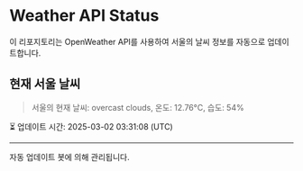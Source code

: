 
# Weather API Status

이 리포지토리는 OpenWeather API를 사용하여 서울의 날씨 정보를 자동으로 업데이트합니다.

## 현재 서울 날씨
> 서울의 현재 날씨: overcast clouds, 온도: 12.76°C, 습도: 54%

⏳ 업데이트 시간: 2025-03-02 03:31:08 (UTC)

---
자동 업데이트 봇에 의해 관리됩니다.
